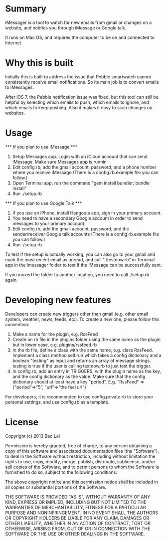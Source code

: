 Summary
=======

iMessager is a tool to watch for new emails from gmail or changes on a website, and notifies you through iMessage or Google talk.

It runs on Mac OS, and requires the computer to be on and connected to Internet.


Why this is built
=================

Initially this is built to address the issue that Pebble smartwatch cannot consistently receive email notifications. So its main job is to convert emails to iMessages.

After iOS 7, the Pebble notification issue was fixed, but this tool can still be helpful by selecting which emails to push, which emails to ignore, and which emails to keep pushing. Also it makes it easy to scan changes on websites.

Usage
=====

*** If you plan to use iMessage ***

1. Setup Messages app. Login with an iCloud account that can send iMessage. Make sure Messages app is runnin
2. Edit config.rb, add the gmail account, password, and a phone number where you receive iMessage (There is a config.rb.example file you can follow.)
3. Open Terminal app, run the command "gem install bundler; bundle install"
4. Run ./setup.rb


*** If you plan to use Google Talk ***

1. If you use an iPhone, install Hangouts app, sign in your primary account.
2. You need to have a secondary Google account in order to send messages to your primary account.
3. Edit config.rb, add the gmail account, password, and the sender/receiver Google talk accounts (There is a config.rb.example file you can follow.)
4. Run ./setup.rb


To test if the setup is actually working, you can also go to your gmail and mark the most recent email as unread, and call "./testnow.rb" in Terminal app in the imessager folder to test if the iMessage can be successfully sent.

If you moved the folder to another location, you need to call ./setup.rb again.



Developing new features
=======================

Developers can create new triggers other than gmail (e.g. other email system, weather, news, feeds, etc). To create a new one, please follow this convention:

1. Make a name for the plugin, e.g. RssFeed
2. Create an rb file in the plugins folder using the same name as the plugin but in lower case, e.g. plugins/rssfeed.rb
3. In the rb file, define a class with the same name, e.g. class RssFeed. Implement a class method self.run which takes a config dictionary and a boolean "testing" as input and returns an array of message strings. testing is true if the user is calling textnow.rb to just test the trigger.
4. In config.rb, add an entry in TRIGGERS, with the plugin name as the key, and the config dictionary as the value. Make sure that the config dictionary should at least have a key "period". E.g. "RssFeed" => {"period"=>"5", "url"=>"the feel url"}

For developers, it is recommended to use config.private.rb to store your personal settings, and use config.rb as a template.


License
=======

Copyright (c) 2013 Bao Lei

Permission is hereby granted, free of charge, to any person obtaining a copy of this software and associated documentation files (the "Software"), to deal in the Software without restriction, including without limitation the rights to use, copy, modify, merge, publish, distribute, sublicense, and/or sell copies of the Software, and to permit persons to whom the Software is furnished to do so, subject to the following conditions:

The above copyright notice and this permission notice shall be included in all copies or substantial portions of the Software.

THE SOFTWARE IS PROVIDED "AS IS", WITHOUT WARRANTY OF ANY KIND, EXPRESS OR IMPLIED, INCLUDING BUT NOT LIMITED TO THE WARRANTIES OF MERCHANTABILITY, FITNESS FOR A PARTICULAR PURPOSE AND NONINFRINGEMENT. IN NO EVENT SHALL THE AUTHORS OR COPYRIGHT HOLDERS BE LIABLE FOR ANY CLAIM, DAMAGES OR OTHER LIABILITY, WHETHER IN AN ACTION OF CONTRACT, TORT OR OTHERWISE, ARISING FROM, OUT OF OR IN CONNECTION WITH THE SOFTWARE OR THE USE OR OTHER DEALINGS IN THE SOFTWARE.


